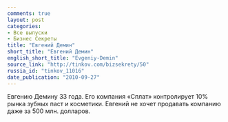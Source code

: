 ```yaml
---
comments: true
layout: post
categories:
- Все выпуски
- Бизнес Секреты
title: "Евгений Демин"
short_title: "Евгений Демин"
english_short_title: "Evgeniy-Demin"
source_link: "http://tinkov.com/bizsekrety/50"
russia_id: "tinkov_11016"
date_publication: "2010-09-27"
---
```

Евгению Демину 33 года. Его компания «Сплат» контролирует 10% рынка зубных паст и косметики. Евгений не хочет продавать компанию даже за 500 млн. долларов.
